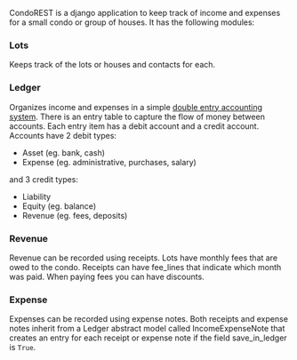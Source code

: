 CondoREST is a django application to keep track of income and expenses for a small condo or group of houses.
It has the following modules:

### Lots

Keeps track of the lots or houses and contacts for each.

### Ledger

Organizes income and expenses in a simple [double entry accounting system](https://en.wikipedia.org/wiki/Double-entry_bookkeeping_system).
There is an entry table to capture the flow of money between accounts. Each entry item has a debit account and a credit
account. Accounts have 2 debit types:

- Asset (eg. bank, cash)
- Expense (eg. administrative, purchases, salary)

and 3 credit types:

- Liability
- Equity (eg. balance)
- Revenue (eg. fees, deposits)

### Revenue

Revenue can be recorded using receipts. Lots have monthly fees that are owed to the condo. Receipts can have fee_lines
that indicate which month was paid. When paying fees you can have discounts.

### Expense

Expenses can be recorded using expense notes. Both receipts and expense notes inherit from a Ledger abstract model
called IncomeExpenseNote that creates an entry for each receipt or expense note if the field save_in_ledger is `True`.
